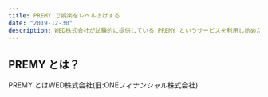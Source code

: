 ```yaml
---
title: PREMY で娯楽をレベル上げする
date: "2019-12-30"
description: WED株式会社が試験的に提供している PREMY というサービスを利用し始めた。このサービスがどういったものなのか、まずは概要から始める。
---
```


## PREMY とは？
PREMY とはWED株式会社(旧:ONEフィナンシャル株式会社)